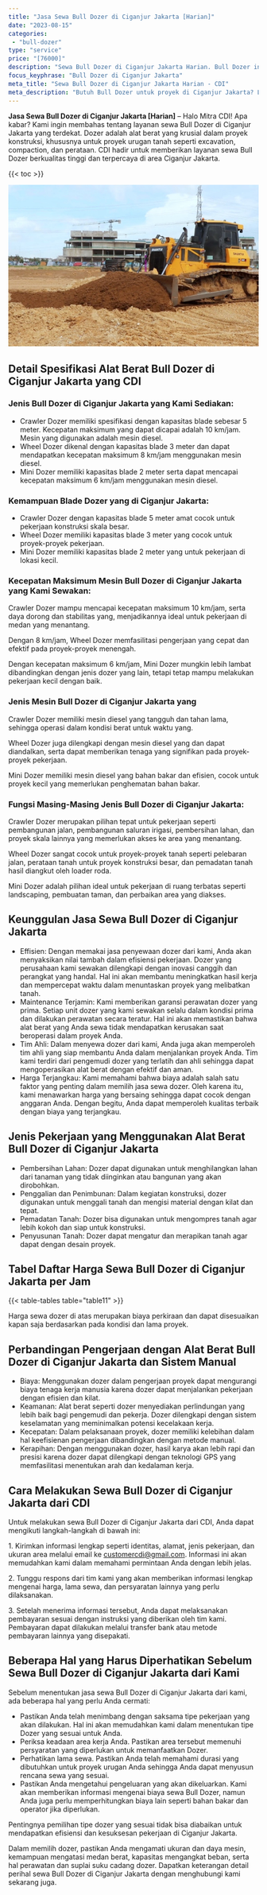 ```yaml
---
title: "Jasa Sewa Bull Dozer di Ciganjur Jakarta [Harian]"
date: "2023-08-15"
categories:
 - "bull-dozer"
type: "service"
price: "[76000]"
description: "Sewa Bull Dozer di Ciganjur Jakarta Harian. Bull Dozer ini menjadi solusi utama dalam proyek pembangunan sebagai alat berat powerful dan produktif. Dapatkan informasi lengkap dengan menghubungi kami."
focus_keyphrase: "Bull Dozer di Ciganjur Jakarta"
meta_title: "Sewa Bull Dozer di Ciganjur Jakarta Harian - CDI"
meta_description: "Butuh Bull Dozer untuk proyek di Ciganjur Jakarta? Layanan profesional kami siap melayani dengan penawaran terbaik. Klik untuk info lebih lanjut."
---
```


**Jasa Sewa Bull Dozer di Ciganjur Jakarta [Harian]** – Halo Mitra CDI! Apa kabar? Kami ingin membahas tentang layanan sewa Bull Dozer di Ciganjur Jakarta yang terdekat. Dozer adalah alat berat yang krusial dalam proyek konstruksi, khususnya untuk proyek urugan tanah seperti excavation, compaction, dan perataan. CDI hadir untuk memberikan layanan sewa Bull Dozer berkualitas tinggi dan terpercaya di area Ciganjur Jakarta.

{{< toc >}}

![Jasa Sewa Bull Dozer di Ciganjur Jakarta [Harian]](/images/bull-dozer/bull-dozer-12.jpg)

## Detail Spesifikasi Alat Berat Bull Dozer di Ciganjur Jakarta yang CDI

### Jenis Bull Dozer di Ciganjur Jakarta yang Kami Sediakan:

*   Crawler Dozer memiliki spesifikasi dengan kapasitas blade sebesar 5 meter. Kecepatan maksimum yang dapat dicapai adalah 10 km/jam. Mesin yang digunakan adalah mesin diesel.
*   Wheel Dozer dikenal dengan kapasitas blade 3 meter dan dapat mendapatkan kecepatan maksimum 8 km/jam menggunakan mesin diesel.
*   Mini Dozer memiliki kapasitas blade 2 meter serta dapat mencapai kecepatan maksimum 6 km/jam menggunakan mesin diesel.

### Kemampuan Blade Dozer yang di Ciganjur Jakarta:

*   Crawler Dozer dengan kapasitas blade 5 meter amat cocok untuk pekerjaan konstruksi skala besar.
*   Wheel Dozer memiliki kapasitas blade 3 meter yang cocok untuk proyek-proyek pekerjaan.
*   Mini Dozer memiliki kapasitas blade 2 meter yang untuk pekerjaan di lokasi kecil.

### Kecepatan Maksimum Mesin Bull Dozer di Ciganjur Jakarta yang Kami Sewakan:

Crawler Dozer mampu mencapai kecepatan maksimum 10 km/jam, serta daya dorong dan stabilitas yang, menjadikannya ideal untuk pekerjaan di medan yang menantang.

Dengan 8 km/jam, Wheel Dozer memfasilitasi pengerjaan yang cepat dan efektif pada proyek-proyek menengah.

Dengan kecepatan maksimum 6 km/jam, Mini Dozer mungkin lebih lambat dibandingkan dengan jenis dozer yang lain, tetapi tetap mampu melakukan pekerjaan kecil dengan baik.

### Jenis Mesin Bull Dozer di Ciganjur Jakarta yang

Crawler Dozer memiliki mesin diesel yang tangguh dan tahan lama, sehingga operasi dalam kondisi berat untuk waktu yang.

Wheel Dozer juga dilengkapi dengan mesin diesel yang dan dapat diandalkan, serta dapat memberikan tenaga yang signifikan pada proyek-proyek pekerjaan.

Mini Dozer memiliki mesin diesel yang bahan bakar dan efisien, cocok untuk proyek kecil yang memerlukan penghematan bahan bakar.

### Fungsi Masing-Masing Jenis Bull Dozer di Ciganjur Jakarta:

Crawler Dozer merupakan pilihan tepat untuk pekerjaan seperti pembangunan jalan, pembangunan saluran irigasi, pembersihan lahan, dan proyek skala lainnya yang memerlukan akses ke area yang menantang.

Wheel Dozer sangat cocok untuk proyek-proyek tanah seperti pelebaran jalan, perataan tanah untuk proyek konstruksi besar, dan pemadatan tanah hasil diangkut oleh loader roda.

Mini Dozer adalah pilihan ideal untuk pekerjaan di ruang terbatas seperti landscaping, pembuatan taman, dan perbaikan area yang diakses.

## Keunggulan Jasa Sewa Bull Dozer di Ciganjur Jakarta

*   Effisien: Dengan memakai jasa penyewaan dozer dari kami, Anda akan menyaksikan nilai tambah dalam efisiensi pekerjaan. Dozer yang perusahaan kami sewakan dilengkapi dengan inovasi canggih dan perangkat yang handal. Hal ini akan membantu meningkatkan hasil kerja dan mempercepat waktu dalam menuntaskan proyek yang melibatkan tanah.
*   Maintenance Terjamin: Kami memberikan garansi perawatan dozer yang prima. Setiap unit dozer yang kami sewakan selalu dalam kondisi prima dan dilakukan perawatan secara teratur. Hal ini akan memastikan bahwa alat berat yang Anda sewa tidak mendapatkan kerusakan saat beroperasi dalam proyek Anda.
*   Tim Ahli: Dalam menyewa dozer dari kami, Anda juga akan memperoleh tim ahli yang siap membantu Anda dalam menjalankan proyek Anda. Tim kami terdiri dari pengemudi dozer yang terlatih dan ahli sehingga dapat mengoperasikan alat berat dengan efektif dan aman.
*   Harga Terjangkau: Kami memahami bahwa biaya adalah salah satu faktor yang penting dalam memilih jasa sewa dozer. Oleh karena itu, kami menawarkan harga yang bersaing sehingga dapat cocok dengan anggaran Anda. Dengan begitu, Anda dapat memperoleh kualitas terbaik dengan biaya yang terjangkau.

## Jenis Pekerjaan yang Menggunakan Alat Berat Bull Dozer di Ciganjur Jakarta

*   Pembersihan Lahan: Dozer dapat digunakan untuk menghilangkan lahan dari tanaman yang tidak diinginkan atau bangunan yang akan dirobohkan.
*   Penggalian dan Penimbunan: Dalam kegiatan konstruksi, dozer digunakan untuk menggali tanah dan mengisi material dengan kilat dan tepat.
*   Pemadatan Tanah: Dozer bisa digunakan untuk mengompres tanah agar lebih kokoh dan siap untuk konstruksi.
*   Penyusunan Tanah: Dozer dapat mengatur dan merapikan tanah agar dapat dengan desain proyek.

## Tabel Daftar Harga Sewa Bull Dozer di Ciganjur Jakarta per Jam

{{< table-tables table="table11" >}}

Harga sewa dozer di atas merupakan biaya perkiraan dan dapat disesuaikan kapan saja berdasarkan pada kondisi dan lama proyek.

## Perbandingan Pengerjaan dengan Alat Berat Bull Dozer di Ciganjur Jakarta dan Sistem Manual

*   Biaya: Menggunakan dozer dalam pengerjaan proyek dapat mengurangi biaya tenaga kerja manusia karena dozer dapat menjalankan pekerjaan dengan efisien dan kilat.
*   Keamanan: Alat berat seperti dozer menyediakan perlindungan yang lebih baik bagi pengemudi dan pekerja. Dozer dilengkapi dengan sistem keselamatan yang meminimalkan potensi kecelakaan kerja.
*   Kecepatan: Dalam pelaksanaan proyek, dozer memiliki kelebihan dalam hal keefisienan pengerjaan dibandingkan dengan metode manual.
*   Kerapihan: Dengan menggunakan dozer, hasil karya akan lebih rapi dan presisi karena dozer dapat dilengkapi dengan teknologi GPS yang memfasilitasi menentukan arah dan kedalaman kerja.

## Cara Melakukan Sewa Bull Dozer di Ciganjur Jakarta dari CDI

Untuk melakukan sewa Bull Dozer di Ciganjur Jakarta dari CDI, Anda dapat mengikuti langkah-langkah di bawah ini:

1\.  Kirimkan informasi lengkap seperti identitas, alamat, jenis pekerjaan, dan ukuran area melalui email ke customercdi@gmail.com. Informasi ini akan memudahkan kami dalam memahami permintaan Anda dengan lebih jelas.

2\.  Tunggu respons dari tim kami yang akan memberikan informasi lengkap mengenai harga, lama sewa, dan persyaratan lainnya yang perlu dilaksanakan.

3\.  Setelah menerima informasi tersebut, Anda dapat melaksanakan pembayaran sesuai dengan instruksi yang diberikan oleh tim kami. Pembayaran dapat dilakukan melalui transfer bank atau metode pembayaran lainnya yang disepakati.

## Beberapa Hal yang Harus Diperhatikan Sebelum Sewa Bull Dozer di Ciganjur Jakarta dari Kami

Sebelum menentukan jasa sewa Bull Dozer di Ciganjur Jakarta dari kami, ada beberapa hal yang perlu Anda cermati:

*   Pastikan Anda telah menimbang dengan saksama tipe pekerjaan yang akan dilakukan. Hal ini akan memudahkan kami dalam menentukan tipe Dozer yang sesuai untuk Anda.
*   Periksa keadaan area kerja Anda. Pastikan area tersebut memenuhi persyaratan yang diperlukan untuk memanfaatkan Dozer.
*   Perhatikan lama sewa. Pastikan Anda telah memahami durasi yang dibutuhkan untuk proyek urugan Anda sehingga Anda dapat menyusun rencana sewa yang sesuai.
*   Pastikan Anda mengetahui pengeluaran yang akan dikeluarkan. Kami akan memberikan informasi mengenai biaya sewa Bull Dozer, namun Anda juga perlu memperhitungkan biaya lain seperti bahan bakar dan operator jika diperlukan.

Pentingnya pemilihan tipe dozer yang sesuai tidak bisa diabaikan untuk mendapatkan efisiensi dan kesuksesan pekerjaan di Ciganjur Jakarta.

Dalam memilih dozer, pastikan Anda mengamati ukuran dan daya mesin, kemampuan mengatasi medan berat, kapasitas mengangkat beban, serta hal perawatan dan suplai suku cadang dozer. Dapatkan keterangan detail perihal sewa Bull Dozer di Ciganjur Jakarta dengan menghubungi kami sekarang juga.